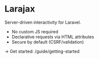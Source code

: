 # Larajax

Server-driven interactivity for Laravel.

- No custom JS required
- Declarative requests via HTML attributes
- Secure by default (CSRF/validation)

→ Get started: /guide/getting-started
